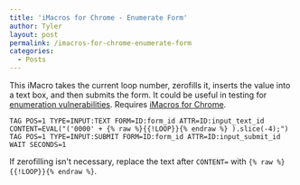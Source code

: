 ```yaml
---
title: 'iMacros for Chrome - Enumerate Form'
author: Tyler
layout: post
permalink: /imacros-for-chrome-enumerate-form
categories:
  - Posts
---
```


This iMacro takes the current loop number, zerofills it, inserts the value into a text box, and then submits the form. It could be useful in testing for [enumeration vulnerabilities](https://www.owasp.org/index.php/Testing_for_User_Enumeration_and_Guessable_User_Account_(OWASP-AT-002)). Requires [iMacros for Chrome](https://chrome.google.com/webstore/detail/imacros-for-chrome/cplklnmnlbnpmjogncfgfijoopmnlemp?hl=en).

```
TAG POS=1 TYPE=INPUT:TEXT FORM=ID:form_id ATTR=ID:input_text_id CONTENT=EVAL("('0000' + {% raw %}{{!LOOP}}{% endraw %} ).slice(-4);")
TAG POS=1 TYPE=INPUT:SUBMIT FORM=ID:form_id ATTR=ID:input_submit_id
WAIT SECONDS=1
```

If zerofilling isn't necessary, replace the text after `CONTENT=` with `{% raw %}{{!LOOP}}{% endraw %}`.
